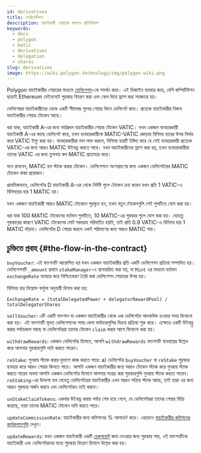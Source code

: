 ```yaml
---
id: derivatives
title: ডেরিভেটিভস
description: যাচাইকারী শেয়ারের মাধ্যমে প্রতিনিধিদল
keywords:
  - docs
  - polygon
  - matic
  - derivatives
  - delegation
  - shares
slug: derivatives
image: https://wiki.polygon.technology/img/polygon-wiki.png
---
```


Polygon যাচাইকারীর শেয়ারের মাধ্যমে [ডেলিগেশন](/docs/maintain/glossary#delegator)-কে সমর্থন করে। এই ডিজাইন ব্যবহার করে, বেশি কম্পিটিউশন ছাড়াই Ethereum মেইননেটে পুরস্কার বিতরণ করা এবং স্কেল দিয়ে স্ল্যাশ করা সহজতর হয়।

ডেলিগেররা যাচাইকারীদের থেকে একটি সীমাবদ্ধ পুলের শেয়ার কিনে ডেলিগেট করে। প্রত্যেক যাচাইকারীর নিজস্ব যাচাইকারীর শেয়ার টোকেন আছে।

ধরা যাক, যাচাইকারী A-এর জন্য ফাঞ্জিবল যাচাইকারীর শেয়ার টোকেন VATIC। যখন একজন ব্যবহারকারী যাচাইকারী A-এর কাছে ডেলিগেট করে, তখন ব্যবহারকারীকে MATIC-VATIC জোড়ার বিনিময় হারের উপর নির্ভর করে VATIC ইস্যু করা হয়। ব্যবহারকারীরা মান লাভ করলে, বিনিময় হারটি ইঙ্গিত করে যে সেই ব্যবহারকারী প্রত্যেক VATIC-এর জন্য আরও MATIC উইথড্র করতে পারে। যখন যাচাইকারীদের স্ল্যাশ করা হয়, তখন ব্যবহারকারীরা তাদের VATIC এর জন্য তুলনায় কম MATIC প্রত্যাহার করে।

মনে রাখবেন, MATIC হল স্ট্যাক করার টোকেন। ডেলিগেশনে অংশগ্রহণের জন্য একজন ডেলিগেটরের MATIC টোকেন থাকা প্রয়োজন।

প্রাথমিকভাবে, ডেলিগেটর D যাচাইকারী A-এর থেকে নির্দিষ্ট পুলে টোকেন ক্রয় করেন যখন প্রতি 1 VATIC-এ বিনিময়ের হার 1 MATIC হয়।

যখন একজন যাচাইকারী আরও MATIC টোকেনে পুরস্কৃত হন, তখন নতুন টোকেনগুলি সেই পুলটিতে যোগ করা হয়।

ধরা যাক 100 MATIC টোকেনের বর্তমান পুলটিতে, 10 MATIC-এর পুরস্কার পুলে যোগ করা হয়। যেহেতু পুরস্কারের কারণে VATIC টোকেনের মোট সরবরাহ পরিবর্তিত হয়নি, তাই প্রতি 0.9 VATIC-এ বিনিময় হার 1 MATIC দাঁড়ায়। ডেলিগেটর D শেয়ার করলে একই পরিমাণের জন্য আরও MATIC পায়।

## চুক্তিতে প্রবাহ {#the-flow-in-the-contract}

`buyVoucher`: এই ফাংশনটি আরোপিত হয় যখন একজন যাচাইকারীর প্রতি একটি ডেলিগেশন প্রক্রিয়া সম্পাদিত হয়। ডেলিগেশনটি `_amount` প্রথমে `stakeManager`-এ স্থানান্তরিত করা হয়, যা `Mint` এর মাধ্যমে বর্তমান `exchangeRate` ব্যবহার করে নিশ্চিতকরণ তৈরি করা ডেলিগেশন শেয়ারের উপর হয়।

বিনিময় হার নিম্নোক্ত ফর্মুলা অনুযায়ী হিসাব করা হয়:

`ExchangeRate = (totalDelegatedPower + delegatorRewardPool) / totalDelegatorShares`

`sellVoucher`: এটি একটি ফাংশান যা একজন যাচাইকারীর থেকে এক ডেলিগেটর আনবাউন্ড হওয়ার সময় বিবেচনা করা হয়। এই ফাংশনটি মূলত ডেলিগেশনের সময় কেনা ভাউচারগুলির বিক্রয় প্রক্রিয়া শুরু করে। এক্ষেত্রে একটি উইথড্র্র করার পর্যায়কাল আছে যা ডেলিগেটররা তাদের টোকেন `claim` করার আগে বিবেচনা করা হয়।

`withdrawRewards`: একজন ডেলিগেটর হিসাবে, আপনি `withdrawRewards` ফাংশনটি ব্যবহারের উল্লেখ করে আপনার পুরস্কারগুলি দাবি করতে পারেন।

`reStake`: পুনরায় স্ট্যাক করার দুভাগে কাজ করতে পারে: a) ডেলিগেটর `buyVoucher` বা `reStake` পুরস্কার  ব্যবহার করে আরও শেয়ার কিনতে পারে। আপনি একজন যাচাইকারীর জন্য আরও টোকেন স্ট্যাক করে পুনরায় স্ট্যাক করতে পারেন অথবা আপনি একজন ডেলিগেটর হিসাবে আপনার সংগ্রহ করা পুরস্কারগুলি পুনরায় স্ট্যাক করতে পারেন। `reStaking`-এর উদ্দেশ্য হল যেহেতু ডেলিগেটরের যাচাইকারীর এখন আরও সক্রিয় স্ট্যাক আছে, তাই তারা এর জন্য আরও পুরস্কার অর্জন করবে এবং ডেলিগেটরও তাই করবে।

`unStakeClaimTokens`: একবার উইথড্র করার পর্যায় শেষ হয়ে গেলে, যে ডেলিগেটররা তাদের শেয়ার বিক্রি করেছে, তারা তাদের MATIC টোকেন দাবি করতে পারে।

`updateCommissionRate`: যাচাইকারীর জন্য কমিশনের % আপডেট করে। এছাড়াও [যাচাইকারীর কমিশনের কার্যকলাপগুলি](/docs/maintain/validate/validator-commission-operations) দেখুন।

`updateRewards`: যখন একজন যাচাইকারী একটি [চেকপয়েন্ট](/docs/maintain/glossary#checkpoint-transaction) জমা দেওয়ার জন্য পুরস্কার পায়, এই ফাংশনটিকে যাচাইকারী এবং ডেলিগেটরদের মধ্যে পুরস্কার বিতরণ হিসাবে উল্লেখ করা হয়।
